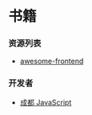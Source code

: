 # 书籍

### 资源列表
- [awesome-frontend](https://github.com/JingwenTian/awesome-frontend)

### 开发者
- [成都 JavaScript](https://github.com/jschengdu/developers)